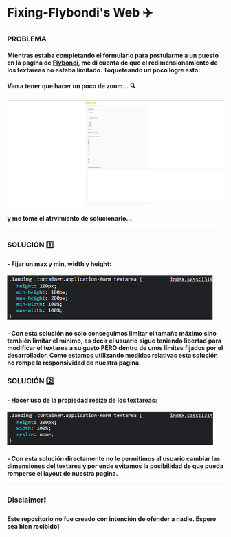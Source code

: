 # Fixing-Flybondi's Web ✈️

### PROBLEMA
#### Mientras estaba completando el formulario para postularme a un puesto en la pagina de [Flybondi](https://flybondi.breezy.hr/p/0097a6a84e48/apply?token=2157224a6c21&source=Career%20Portal), me di cuenta de que el redimensionamiento de los textareas no estaba limitado. Toqueteando un poco logre esto: 
#### Van a tener que hacer un poco de zoom... 🔍


![img](problema.png)


#### y me tome el atrvimiento de solucionarlo... 

--------------------

### SOLUCIÓN 1️⃣
#### - Fijar un max y min, width y height: 

![img](min-y-max.png)

#### - Con esta solución no solo conseguimos limitar el tamaño máximo sino también limitar el mínimo, es decir el usuario sigue teniendo libertad para modificar el textarea a su gusto PERO dentro de unos límites fijados por el desarrollador. Como estamos utilizando medidas relativas esta solución no rompe la responsividad de nuestra pagina. 

### SOLUCIÓN 2️⃣
#### - Hacer uso de la propiedad resize de los textareas:

![img](none.png)

#### - Con esta solución directamente no le permitimos al usuario cambiar las dimensiones del textarea y por ende evitamos la posibilidad de que pueda romperse el layout de nuestra pagina.

--------------------

### Disclaimer❗️
#### Este repositorio no fue creado con intención de ofender a nadie. Espero sea bien recibido]